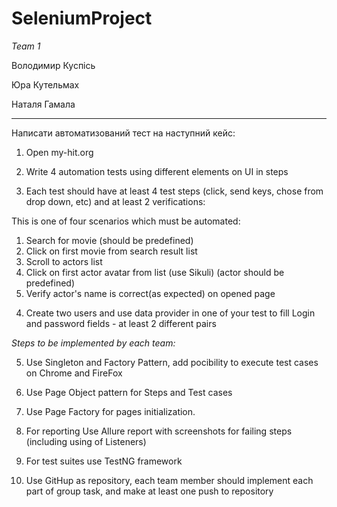 # SeleniumProject

*Team 1*

Володимир Куспісь

Юра Кутельмах

Наталя Гамала

---
Написати автоматизований тест на наступний кейс:

1) Open my-hit.org

2) Write 4 automation tests using different elements on UI in steps

3) Each test should have at least 4 test steps (click, send keys, chose from drop down, etc) and at least 2 verifications:

This is one of four scenarios which must be automated:
  1. Search for movie (should be predefined)
  2. Click on first movie from search result list
  3. Scroll to actors list
  4. Click on first actor avatar from list (use Sikuli) (actor should be predefined)
  5. Verify actor's name is correct(as expected) on opened page

4) Create two users and use data provider in one of your test to fill Login and password fields - at least 2 different pairs

*Steps to be implemented by each team:*

5) Use Singleton and Factory Pattern, add pocibility to execute test cases on Chrome and FireFox

6) Use Page Object pattern for Steps and Test cases

7) Use Page Factory for pages initialization.

8) For reporting Use Allure report with screenshots for failing steps (including using of Listeners)

9) For test suites use TestNG framework

10) Use GitHup as repository, each team member should implement each part of group task, and make at least one push to repository



